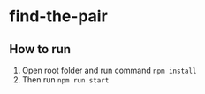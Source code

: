 # find-the-pair
## How to run

1) Open root folder and run command `npm install`
2) Then run `npm run start`

